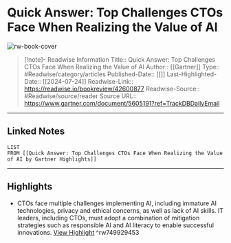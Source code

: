 # Quick Answer: Top Challenges CTOs Face When Realizing the Value of AI

![rw-book-cover](https://readwise-assets.s3.amazonaws.com/static/images/article1.be68295a7e40.png)
<br>
>[!note]- Readwise Information
>Title:: Quick Answer: Top Challenges CTOs Face When Realizing the Value of AI
>Author:: [[Gartner]]
>Type:: #Readwise/category/articles
>Published-Date:: [[]]
>Last-Highlighted-Date:: [[2024-07-24]]
>Readwise-Link:: https://readwise.io/bookreview/42600877
>Readwise-Source:: #Readwise/source/reader
>Source URL:: https://www.gartner.com/document/5605191?ref=TrackDBDailyEmail
--- 

## Linked Notes
```dataview
LIST
FROM [[Quick Answer: Top Challenges CTOs Face When Realizing the Value of AI by Gartner Highlights]]
```

---

## Highlights
- CTOs face multiple challenges implementing AI, including immature AI technologies, privacy and ethical concerns, as well as lack of AI skills. IT leaders, including CTOs, must adopt a combination of mitigation strategies such as responsible AI and AI literacy to enable successful innovations. [View Highlight](https://readwise.io/open/749929453) ^rw749929453
